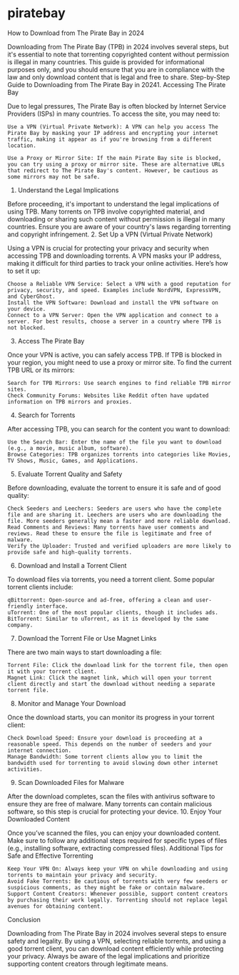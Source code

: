 # piratebay
How to Download from The Pirate Bay in 2024

Downloading from The Pirate Bay (TPB) in 2024 involves several steps, but it's essential to note that torrenting copyrighted content without permission is illegal in many countries. This guide is provided for informational purposes only, and you should ensure that you are in compliance with the law and only download content that is legal and free to share.
Step-by-Step Guide to Downloading from The Pirate Bay in 20241. Accessing The Pirate Bay

Due to legal pressures, The Pirate Bay is often blocked by Internet Service Providers (ISPs) in many countries. To access the site, you may need to:

    Use a VPN (Virtual Private Network): A VPN can help you access The Pirate Bay by masking your IP address and encrypting your internet traffic, making it appear as if you're browsing from a different location.

    Use a Proxy or Mirror Site: If the main Pirate Bay site is blocked, you can try using a proxy or mirror site. These are alternative URLs that redirect to The Pirate Bay's content. However, be cautious as some mirrors may not be safe.

1. Understand the Legal Implications

Before proceeding, it's important to understand the legal implications of using TPB. Many torrents on TPB involve copyrighted material, and downloading or sharing such content without permission is illegal in many countries. Ensure you are aware of your country's laws regarding torrenting and copyright infringement.
2. Set Up a VPN (Virtual Private Network)

Using a VPN is crucial for protecting your privacy and security when accessing TPB and downloading torrents. A VPN masks your IP address, making it difficult for third parties to track your online activities. Here’s how to set it up:

    Choose a Reliable VPN Service: Select a VPN with a good reputation for privacy, security, and speed. Examples include NordVPN, ExpressVPN, and CyberGhost.
    Install the VPN Software: Download and install the VPN software on your device.
    Connect to a VPN Server: Open the VPN application and connect to a server. For best results, choose a server in a country where TPB is not blocked.

3. Access The Pirate Bay

Once your VPN is active, you can safely access TPB. If TPB is blocked in your region, you might need to use a proxy or mirror site. To find the current TPB URL or its mirrors:

    Search for TPB Mirrors: Use search engines to find reliable TPB mirror sites.
    Check Community Forums: Websites like Reddit often have updated information on TPB mirrors and proxies.

4. Search for Torrents

After accessing TPB, you can search for the content you want to download:

    Use the Search Bar: Enter the name of the file you want to download (e.g., a movie, music album, software).
    Browse Categories: TPB organizes torrents into categories like Movies, TV Shows, Music, Games, and Applications.

5. Evaluate Torrent Quality and Safety

Before downloading, evaluate the torrent to ensure it is safe and of good quality:

    Check Seeders and Leechers: Seeders are users who have the complete file and are sharing it. Leechers are users who are downloading the file. More seeders generally mean a faster and more reliable download.
    Read Comments and Reviews: Many torrents have user comments and reviews. Read these to ensure the file is legitimate and free of malware.
    Verify the Uploader: Trusted and verified uploaders are more likely to provide safe and high-quality torrents.

6. Download and Install a Torrent Client

To download files via torrents, you need a torrent client. Some popular torrent clients include:

    qBittorrent: Open-source and ad-free, offering a clean and user-friendly interface.
    uTorrent: One of the most popular clients, though it includes ads.
    BitTorrent: Similar to uTorrent, as it is developed by the same company.

7. Download the Torrent File or Use Magnet Links

There are two main ways to start downloading a file:

    Torrent File: Click the download link for the torrent file, then open it with your torrent client.
    Magnet Link: Click the magnet link, which will open your torrent client directly and start the download without needing a separate torrent file.

8. Monitor and Manage Your Download

Once the download starts, you can monitor its progress in your torrent client:

    Check Download Speed: Ensure your download is proceeding at a reasonable speed. This depends on the number of seeders and your internet connection.
    Manage Bandwidth: Some torrent clients allow you to limit the bandwidth used for torrenting to avoid slowing down other internet activities.

9. Scan Downloaded Files for Malware

After the download completes, scan the files with antivirus software to ensure they are free of malware. Many torrents can contain malicious software, so this step is crucial for protecting your device.
10. Enjoy Your Downloaded Content

Once you’ve scanned the files, you can enjoy your downloaded content. Make sure to follow any additional steps required for specific types of files (e.g., installing software, extracting compressed files).
Additional Tips for Safe and Effective Torrenting

    Keep Your VPN On: Always keep your VPN on while downloading and using torrents to maintain your privacy and security.
    Avoid Fake Torrents: Be cautious of torrents with very few seeders or suspicious comments, as they might be fake or contain malware.
    Support Content Creators: Whenever possible, support content creators by purchasing their work legally. Torrenting should not replace legal avenues for obtaining content.

Conclusion

Downloading from The Pirate Bay in 2024 involves several steps to ensure safety and legality. By using a VPN, selecting reliable torrents, and using a good torrent client, you can download content efficiently while protecting your privacy. Always be aware of the legal implications and prioritize supporting content creators through legitimate means.
